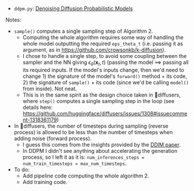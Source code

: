 
- `ddpm.py`: [Denoising Diffusion Probabilistic Models](https://arxiv.org/abs/2006.11239)

Notes:
- `sample()` computes a single sampling step of Algorithm 2.
    - Computing the whole algorithm requires some way of handling the whole model outputting the required `eps_theta_t` (i.e. passing it as argument, as in https://github.com/crowsonkb/k-diffusion).
    - I chose to handle a single step, to avoid some coupling between the sampler and the NN giving $\epsilon_\theta(\mathbf{x}_t, t)$ (passing the model $\implies$ passing all its required inputs. If the model's inputs change, then we'd need to change 1) the signature of the model's `forward()` method + its code, 2) the signature of `sample()` + its code (since we'd be calling `model()` from inside). Not neat.
    - This is in the same spirit as the design choice taken in 🤗diffusers, where `step()` computes a single sampling step in the loop (see details here: https://github.com/huggingface/diffusers/issues/1308#issuecomment-1318361179)
- In 🤗diffusers, the number of timesteps during sampling (reverse process) is allowed to be less than the number of timesteps when adding noise (forward process).
    - I guess this comes from the insights provided by the [DDIM paper](https://arxiv.org/pdf/2010.02502.pdf).
    - In DDPM I didn't see anything about accelerating the generation process, so I left it as it is: `num_inferences_steps =  num_train_timesteps = max_num_timesteps`.
- To do:
    - Add pipeline code computing the whole algorithm 2.
    - Add training code.